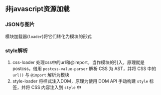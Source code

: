 ## 非javascript资源加载

### JSON与图片
模块加载器(`loader`)将它们转化为模块的形式

### style解析
1. css-loader 处理css中的url和@import，当作模块的引入，原理就是 postcss，借用 `postcss-value-parser` 解析 CSS 为 AST，并将 CSS 中的 `url()` 与 `@import` 解析为模块
2. style-loader 将样式注入DOM，原理为使用 DOM API 手动构建 `style` 标签，并将 CSS 内容注入到 `style` 中